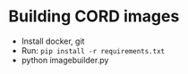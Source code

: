 # Building CORD images
- Install docker, git
- Run: `pip install -r requirements.txt`
- python imagebuilder.py